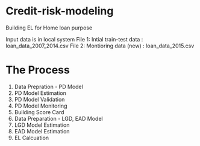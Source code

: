 # Credit-risk-modeling
Building EL for Home loan purpose

Input data is in local system
File 1: Intial train-test data : loan_data_2007_2014.csv
File 2: Montioring data (new)  : loan_data_2015.csv 

# The Process
1. Data Prepration - PD Model
2. PD Model Estimation
3. PD Model Validation
4. PD Model Monitoring
5. Building Score Card
6. Data Preparation - LGD, EAD Model
7. LGD Model Estimation
8. EAD Model Estimation
9. EL Calcuation
